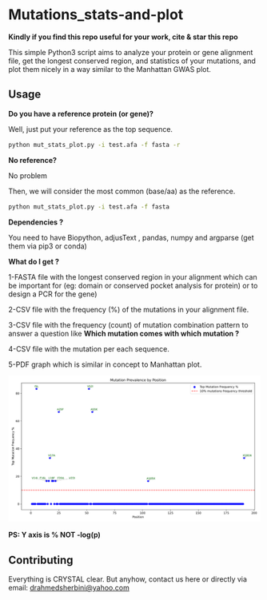 # Mutations_stats-and-plot

**Kindly if you find this repo useful for your work, cite & star this repo**

This simple Python3 script aims to analyze your protein or gene alignment file, get the longest conserved region, and statistics of your mutations, and plot them nicely in a way similar to the Manhattan GWAS plot.

## Usage

**Do you have a reference protein (or gene)?**


Well, just put your reference  as the top sequence.

```bash
python mut_stats_plot.py -i test.afa -f fasta -r

```
**No reference?**

No problem

Then, we will consider the most common (base/aa) as the reference.

```bash
python mut_stats_plot.py -i test.afa -f fasta 

```

**Dependencies ?** 

You need to have Biopython, adjusText , pandas, numpy and argparse (get them via pip3 or conda)

**What do I get ?**

1-FASTA file with the longest conserved region in your alignment which can be important for (eg: domain or conserved pocket analysis for protein) or to design a PCR for the gene) 

2-CSV file with the frequency (%) of the mutations in your alignment file. 

3-CSV file with the  frequency (count) of mutation combination pattern to answer a question like **Which mutation comes with which mutation ?**  

4-CSV file with the mutation per each sequence.

5-PDF graph which is similar in concept to Manhattan plot.


![alt text](https://github.com/AhmedElsherbini/Mutations_stats-and-plot/blob/main/mutations_per_position_atest.afa-1.png)

**PS: Y axis is % NOT -log(p)**



## Contributing
Everything is CRYSTAL clear. But anyhow, contact us here or directly via email: drahmedsherbini@yahoo.com

